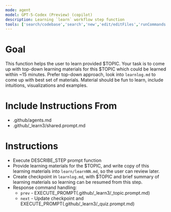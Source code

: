 ```yaml
---
mode: agent
model: GPT-5-Codex (Preview) (copilot)
description: Learning `learn` workflow step function
tools: ['search/codebase','search','new','edit/editFiles','runCommands','runTasks','problems','changes','vscodeAPI','openSimpleBrowser','fetch','githubRepo','extensions']
---
```


# Goal
This function helps the user to learn provided $TOPIC. Your task is to come up with top-down learning materials for this $TOPIC which could be learned within ~15 minutes. Prefer top-down approach, look into `learnlog.md` to come up with best set of materials. Material should be fun to learn, include intuitions, visualizations and examples.

# Include Instructions From
- .github/agents.md
- .github/_learn3/shared.prompt.md

# Instructions
- Execute DESCRIBE_STEP prompt function
- Provide learning materials for the $TOPIC, and write copy of this learning materials into `learn/learnNN.md`, so the user can review later.
- Create checkpoint in `learnlog.md`, with $TOPIC and brief summary of learning materials so learning can be resumed from this step.
- Response command handling:
     - `prev` - EXECUTE_PROMPT(.github/_learn3/_topic.prompt.md)
     - `next` - Update checkpoint and EXECUTE_PROMPT(.github/_learn3/_quiz.prompt.md)
